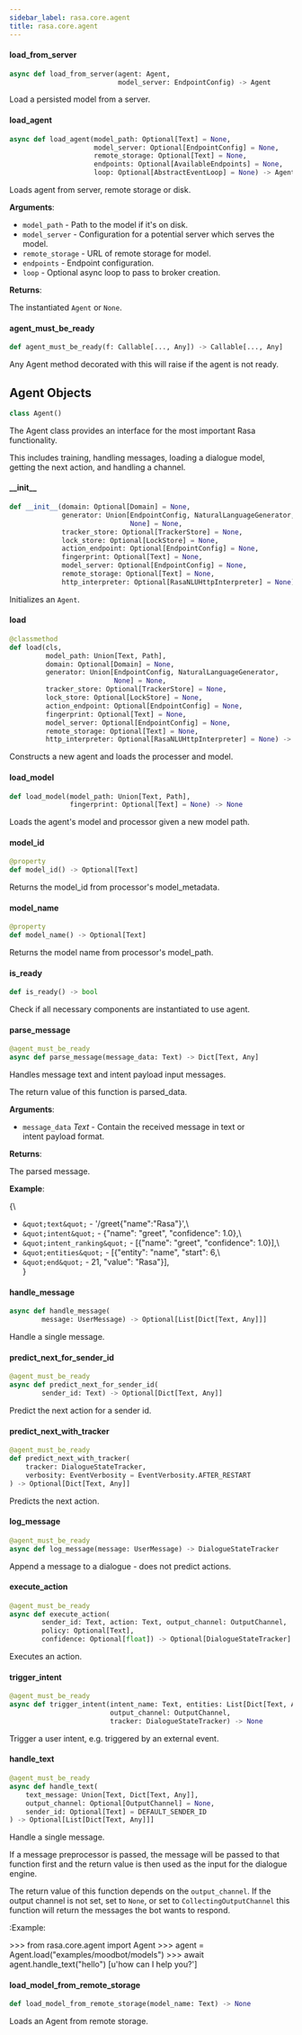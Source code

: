 ```yaml
---
sidebar_label: rasa.core.agent
title: rasa.core.agent
---
```

#### load\_from\_server

```python
async def load_from_server(agent: Agent,
                           model_server: EndpointConfig) -> Agent
```

Load a persisted model from a server.

#### load\_agent

```python
async def load_agent(model_path: Optional[Text] = None,
                     model_server: Optional[EndpointConfig] = None,
                     remote_storage: Optional[Text] = None,
                     endpoints: Optional[AvailableEndpoints] = None,
                     loop: Optional[AbstractEventLoop] = None) -> Agent
```

Loads agent from server, remote storage or disk.

**Arguments**:

- `model_path` - Path to the model if it&#x27;s on disk.
- `model_server` - Configuration for a potential server which serves the model.
- `remote_storage` - URL of remote storage for model.
- `endpoints` - Endpoint configuration.
- `loop` - Optional async loop to pass to broker creation.
  

**Returns**:

  The instantiated `Agent` or `None`.

#### agent\_must\_be\_ready

```python
def agent_must_be_ready(f: Callable[..., Any]) -> Callable[..., Any]
```

Any Agent method decorated with this will raise if the agent is not ready.

## Agent Objects

```python
class Agent()
```

The Agent class provides an interface for the most important Rasa functionality.

This includes training, handling messages, loading a dialogue model,
getting the next action, and handling a channel.

#### \_\_init\_\_

```python
def __init__(domain: Optional[Domain] = None,
             generator: Union[EndpointConfig, NaturalLanguageGenerator,
                              None] = None,
             tracker_store: Optional[TrackerStore] = None,
             lock_store: Optional[LockStore] = None,
             action_endpoint: Optional[EndpointConfig] = None,
             fingerprint: Optional[Text] = None,
             model_server: Optional[EndpointConfig] = None,
             remote_storage: Optional[Text] = None,
             http_interpreter: Optional[RasaNLUHttpInterpreter] = None)
```

Initializes an `Agent`.

#### load

```python
@classmethod
def load(cls,
         model_path: Union[Text, Path],
         domain: Optional[Domain] = None,
         generator: Union[EndpointConfig, NaturalLanguageGenerator,
                          None] = None,
         tracker_store: Optional[TrackerStore] = None,
         lock_store: Optional[LockStore] = None,
         action_endpoint: Optional[EndpointConfig] = None,
         fingerprint: Optional[Text] = None,
         model_server: Optional[EndpointConfig] = None,
         remote_storage: Optional[Text] = None,
         http_interpreter: Optional[RasaNLUHttpInterpreter] = None) -> Agent
```

Constructs a new agent and loads the processer and model.

#### load\_model

```python
def load_model(model_path: Union[Text, Path],
               fingerprint: Optional[Text] = None) -> None
```

Loads the agent&#x27;s model and processor given a new model path.

#### model\_id

```python
@property
def model_id() -> Optional[Text]
```

Returns the model_id from processor&#x27;s model_metadata.

#### model\_name

```python
@property
def model_name() -> Optional[Text]
```

Returns the model name from processor&#x27;s model_path.

#### is\_ready

```python
def is_ready() -> bool
```

Check if all necessary components are instantiated to use agent.

#### parse\_message

```python
@agent_must_be_ready
async def parse_message(message_data: Text) -> Dict[Text, Any]
```

Handles message text and intent payload input messages.

The return value of this function is parsed_data.

**Arguments**:

- `message_data` _Text_ - Contain the received message in text or\
  intent payload format.
  

**Returns**:

  The parsed message.
  

**Example**:

  {\
- `&quot;text&quot;` - &#x27;/greet{&quot;name&quot;:&quot;Rasa&quot;}&#x27;,\
- `&quot;intent&quot;` - {&quot;name&quot;: &quot;greet&quot;, &quot;confidence&quot;: 1.0},\
- `&quot;intent_ranking&quot;` - [{&quot;name&quot;: &quot;greet&quot;, &quot;confidence&quot;: 1.0}],\
- `&quot;entities&quot;` - [{&quot;entity&quot;: &quot;name&quot;, &quot;start&quot;: 6,\
- `&quot;end&quot;` - 21, &quot;value&quot;: &quot;Rasa&quot;}],\
  }

#### handle\_message

```python
async def handle_message(
        message: UserMessage) -> Optional[List[Dict[Text, Any]]]
```

Handle a single message.

#### predict\_next\_for\_sender\_id

```python
@agent_must_be_ready
async def predict_next_for_sender_id(
        sender_id: Text) -> Optional[Dict[Text, Any]]
```

Predict the next action for a sender id.

#### predict\_next\_with\_tracker

```python
@agent_must_be_ready
def predict_next_with_tracker(
    tracker: DialogueStateTracker,
    verbosity: EventVerbosity = EventVerbosity.AFTER_RESTART
) -> Optional[Dict[Text, Any]]
```

Predicts the next action.

#### log\_message

```python
@agent_must_be_ready
async def log_message(message: UserMessage) -> DialogueStateTracker
```

Append a message to a dialogue - does not predict actions.

#### execute\_action

```python
@agent_must_be_ready
async def execute_action(
        sender_id: Text, action: Text, output_channel: OutputChannel,
        policy: Optional[Text],
        confidence: Optional[float]) -> Optional[DialogueStateTracker]
```

Executes an action.

#### trigger\_intent

```python
@agent_must_be_ready
async def trigger_intent(intent_name: Text, entities: List[Dict[Text, Any]],
                         output_channel: OutputChannel,
                         tracker: DialogueStateTracker) -> None
```

Trigger a user intent, e.g. triggered by an external event.

#### handle\_text

```python
@agent_must_be_ready
async def handle_text(
    text_message: Union[Text, Dict[Text, Any]],
    output_channel: Optional[OutputChannel] = None,
    sender_id: Optional[Text] = DEFAULT_SENDER_ID
) -> Optional[List[Dict[Text, Any]]]
```

Handle a single message.

If a message preprocessor is passed, the message will be passed to that
function first and the return value is then used as the
input for the dialogue engine.

The return value of this function depends on the ``output_channel``. If
the output channel is not set, set to ``None``, or set
to ``CollectingOutputChannel`` this function will return the messages
the bot wants to respond.

:Example:

&gt;&gt;&gt; from rasa.core.agent import Agent
&gt;&gt;&gt; agent = Agent.load(&quot;examples/moodbot/models&quot;)
&gt;&gt;&gt; await agent.handle_text(&quot;hello&quot;)
[u&#x27;how can I help you?&#x27;]

#### load\_model\_from\_remote\_storage

```python
def load_model_from_remote_storage(model_name: Text) -> None
```

Loads an Agent from remote storage.

